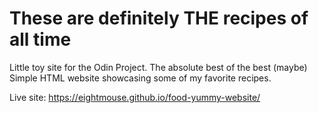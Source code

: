 # These are definitely THE recipes of all time

Little toy site for the Odin Project.
The absolute best of the best (maybe)
Simple HTML website showcasing some of my favorite recipes.

Live site: https://eightmouse.github.io/food-yummy-website/